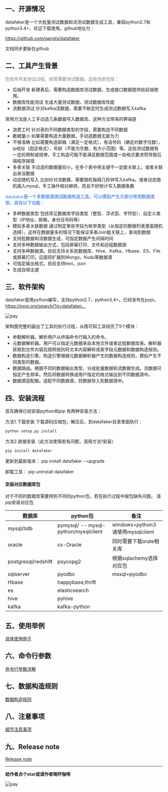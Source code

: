 ## 一、开源情况
datafaker是一个大批量测试数据和流测试数据生成工具，兼容python2.7和python3.4+，欢迎下载使用。github地址为：

https://github.com/gangly/datafaker

文档同步更新在github

## 二、工具产生背景


<font color=gray face="黑体">在软件开发测试过程，经常需要测试数据。这些场景包括：</font>
- 后端开发
新建表后，需要构造数据库测试数据，生成接口数据提供给前端使用。
- 数据库性能测试
生成大量测试数据，测试数据库性能
- 流数据测试
针对kafka流数据，需要不断定时生成测试数据写入kafka


常用方法是人工手动造几条数据写入数据库，这种方法带来的弊端是
- 浪费工时
针对表的不同数据类型的字段，需要构造不同数据
- 数据量小
如果需要构造大量数据，手动造数据无能为力
- 不够准确
比如需要构造邮箱（满足一定格式），电话号码（确定的数字位数），ip地址（固定格式），年龄（不能为负数，有大小范围）等。这些测试数据有一定的限制或规律，手工构造可能不能满足数据范围或一些格式要求而导致后端程序报错
- 多表关联
手动造的数据量较小，在多个表中用主键不一定能关联上，或者关联出来没数据
- 动态随机写入
比如针对流数据，需要随机每隔几秒钟写入kafka。或者动态随机插入mysql，手工操作相对麻烦，而且不好统计写入数据条数


**<font color=#6495ED face="黑体">datafaker是一个多数据源测试数据构造工具，可以模拟产生大部分常用数据类型，具有以下功能：</font>**


- 多种数据类型
包括常见数据库字段类型（整型、浮点型、字符型）、自定义类型（IP地址，邮箱，身份证号码等）
- 模拟多表关联数据
通过制定某些字段为枚举类型（从指定的数据列表里面随机选择），这样在数据量多的情况下能保证多表Join能关联上，查询到数据
- 支持批数据和流数据生成，可指定数据产生间隔时间
- 支持多种数据输出方式，包括屏幕打印、文件和远程数据源
- 支持多种数据源。目前支持关系型数据库、Hive、Kafka、Hbase、ES、File或屏幕打印。后面将扩展到Mongo，Kudu等数据源
- 可指定输出格式，目前支持text，json
- 生成自增主键



## 三、软件架构

datafaker是用python编写，支持python2.7，python3.4+。已经发布在pypi，https://pypi.org/search/?q=datafaker。

![pay](../img/datafaker.png)

架构图完整的画出了工具的执行过程，从图可知工具经历了5个模块：
- 参数解析器。解析用户从终端命令行输入的命令。
- 元数据解析器。用户可以指定元数据来自本地文件或者远程数据库表。解析器获取到文件内容后按照规则将文本内容解析成表字段元数据和数据构造规则。
- 数据构造引擎。构造引擎根据元数据解析器产生的数据构造规则，模拟产生不同类型的数据。
- 数据路由。根据不同的数据输出类型，分成批量数据和流数据生成。流数据可指定产生频率。然后将数据转换成用户指定的格式输出到不同数据源中。
- 数据源适配器。适配不同数据源，将数据导入到数据源中。

## 四、安装流程

首先确保已经安装python和pip
有两种安装方法：

方法1.下载安装
下载源码压缩包，解压后，到datafaker目录里面执行：

```bash
python setup.py install
 ```

方法2.直接安装（此方法使用若有问题，请用方法1安装）

```bash
pip install datafaker
```

更新到最新版本：
pip install datafaker --upgrade

卸载工具：
pip uninstall datafaker


#### 安装对应数据库包
对于不同的数据库需要用到不同的python包，若在执行过程中报包缺失问题。
请pip安装对应包

| 数据库 | python包| 备注|
| -------- | -------- | ------ |
|mysql/tidb| pymysql/ -- mysql-python/mysqlclient | windows+python3请使用mysqlclient|
|oracle| cx-Oracle | 同时需要下载orale相关库 |
|postgresql/redshift | psycopg2 | 根据sqlachemy选择对应包 |
|sqlserver | pyodbc |  mssql+pyodbc  |
|Hbase | happybase,thrift | |
|es | elasticsearch | |
|hive | pyhive | |
|kafka | kafka-python | |


## 五、使用举例

[具体使用例子](使用举例.md)


## 六、命令行参数

[命令行参数详解](命令参数.md)


## 七、数据构造规则

[数据构造规则](数据构造规则.md)

## 八、注意事项

[细节注意事项](注意事项.md)

## 九、Release note
[Release note](release_note.md)
_____

**给作者点个star或请作者喝杯咖啡**

![pay](../img/微信pay.png)
